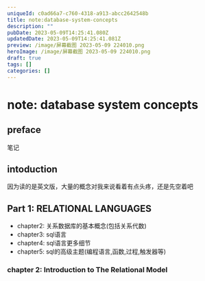 ```yaml
---
uniqueId: c0ad66a7-c760-4318-a913-abcc2642548b
title: note:database-system-concepts
description: ""
pubDate: 2023-05-09T14:25:41.080Z
updatedDate: 2023-05-09T14:25:41.081Z
preview: /image/屏幕截图 2023-05-09 224010.png
heroImage: /image/屏幕截图 2023-05-09 224010.png
draft: true
tags: []
categories: []
---
```

# note: database system concepts

## preface
笔记

## intoduction

因为读的是英文版，大量的概念对我来说看着有点头疼，还是先空着吧

## Part 1: RELATIONAL LANGUAGES

* chapter2: 关系数据库的基本概念(包括关系代数)
* chapter3: sql语言
* chapter4: sql语言更多细节
* chapter5: sql的高级主题(编程语言,函数,过程,触发器等)

### chapter 2: Introduction to The Relational Model
